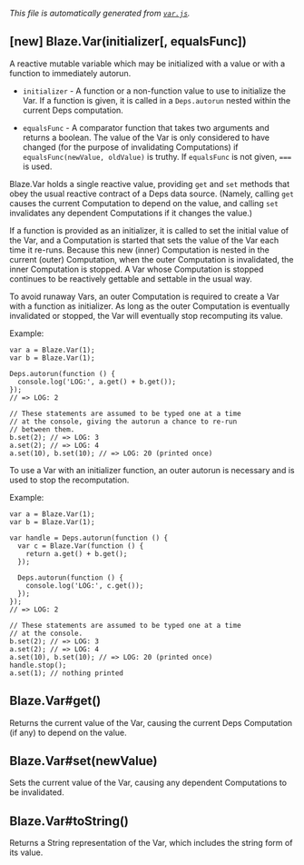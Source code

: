 *This file is automatically generated from [`var.js`](var.js).*

## [new] Blaze.Var(initializer[, equalsFunc])

A reactive mutable variable which may be initialized with a value
or with a function to immediately autorun.

* `initializer` - A function or a non-function value to use to
  initialize the Var.  If a function is given, it is called in
  a `Deps.autorun` nested within the current Deps computation.

* `equalsFunc` - A comparator function that takes two arguments
  and returns a boolean.  The value of the Var is only considered
  to have changed (for the purpose of invalidating Computations)
  if `equalsFunc(newValue, oldValue)` is truthy.  If `equalsFunc`
  is not given, `===` is used.

Blaze.Var holds a single reactive value, providing `get` and `set`
methods that obey the usual reactive contract of a Deps data
source.  (Namely, calling `get` causes the current Computation to
depend on the value, and calling `set` invalidates any dependent
Computations if it changes the value.)

If a function is provided as an initializer, it is called to set
the initial value of the Var, and a Computation is started that
sets the value of the Var each time it re-runs.  Because this new
(inner) Computation is nested in the current (outer) Computation,
when the outer Computation is invalidated, the inner Computation
is stopped.  A Var whose Computation is stopped continues to be
reactively gettable and settable in the usual way.

To avoid runaway Vars, an outer Computation is required to create a
Var with a function as initializer.  As long as the outer Computation
is eventually invalidated or stopped, the Var will eventually
stop recomputing its value.

Example:

```
var a = Blaze.Var(1);
var b = Blaze.Var(1);

Deps.autorun(function () {
  console.log('LOG:', a.get() + b.get());
});
// => LOG: 2

// These statements are assumed to be typed one at a time
// at the console, giving the autorun a chance to re-run
// between them.
b.set(2); // => LOG: 3
a.set(2); // => LOG: 4
a.set(10), b.set(10); // => LOG: 20 (printed once)
```

To use a Var with an initializer function, an outer autorun is necessary
and is used to stop the recomputation.

Example:

```
var a = Blaze.Var(1);
var b = Blaze.Var(1);

var handle = Deps.autorun(function () {
  var c = Blaze.Var(function () {
    return a.get() + b.get();
  });

  Deps.autorun(function () {
    console.log('LOG:', c.get());
  });
});
// => LOG: 2

// These statements are assumed to be typed one at a time
// at the console.
b.set(2); // => LOG: 3
a.set(2); // => LOG: 4
a.set(10), b.set(10); // => LOG: 20 (printed once)
handle.stop();
a.set(1); // nothing printed
```


## Blaze.Var#get()

Returns the current value of the Var, causing the current
Deps Computation (if any) to depend on the value.
  

## Blaze.Var#set(newValue)

Sets the current value of the Var, causing any dependent
Computations to be invalidated.
  

## Blaze.Var#toString()

Returns a String representation of the Var, which
includes the string form of its value.
  